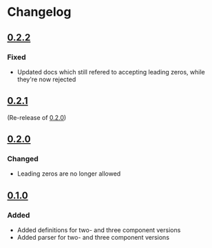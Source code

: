 # Changelog

## [0.2.2]

### Fixed

* Updated docs which still refered to accepting leading zeros, while they're now rejected

[0.2.2]: https://github.com/foresterre/version-number/releases/tag/v0.2.2

## [0.2.1]

(Re-release of [0.2.0])

[0.2.1]: https://github.com/foresterre/version-number/releases/tag/v0.2.1


## [0.2.0]

### Changed

* Leading zeros are no longer allowed

[0.2.0]: https://github.com/foresterre/version-number/releases/tag/v0.2.0


## [0.1.0]

### Added

* Added definitions for two- and three component versions
* Added parser for two- and three component versions

[0.1.0]: https://github.com/foresterre/version-number/releases/tag/v0.1.0
